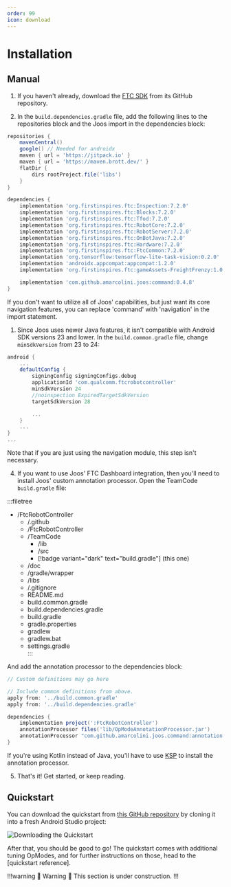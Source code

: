 ```yaml
---
order: 99
icon: download
---
```


# Installation

## Manual

1. If you haven't already, download the [FTC SDK](https://github.com/FIRST-Tech-Challenge/FtcRobotController) from its GitHub repository.

2. In the `build.dependencies.gradle` file, add the following lines to the repositories block and the Joos import in the dependencies block:

```groovy #5-6,25 build.dependencies.gradle
repositories {
    mavenCentral()
    google() // Needed for androidx
    maven { url = 'https://jitpack.io' }
    maven { url = 'https://maven.brott.dev/' }
    flatDir {
        dirs rootProject.file('libs')
    }
}

dependencies {
    implementation 'org.firstinspires.ftc:Inspection:7.2.0'
    implementation 'org.firstinspires.ftc:Blocks:7.2.0'
    implementation 'org.firstinspires.ftc:Tfod:7.2.0'
    implementation 'org.firstinspires.ftc:RobotCore:7.2.0'
    implementation 'org.firstinspires.ftc:RobotServer:7.2.0'
    implementation 'org.firstinspires.ftc:OnBotJava:7.2.0'
    implementation 'org.firstinspires.ftc:Hardware:7.2.0'
    implementation 'org.firstinspires.ftc:FtcCommon:7.2.0'
    implementation 'org.tensorflow:tensorflow-lite-task-vision:0.2.0'
    implementation 'androidx.appcompat:appcompat:1.2.0'
    implementation 'org.firstinspires.ftc:gameAssets-FreightFrenzy:1.0.0'

    implementation 'com.github.amarcolini.joos:command:0.4.8'
}
```
If you don't want to utilize all of Joos' capabilities, but just want its core navigation features, you can replace 'command'
with 'navigation' in the import statement.

1. Since Joos uses newer Java features, it isn't compatible with Android SDK versions 23 and lower. In the `build.common.gradle` file, change `minSdkVersion` from 23 to 24:

```groovy !#6 build.common.gradle
android {
    ...
    defaultConfig {
        signingConfig signingConfigs.debug
        applicationId 'com.qualcomm.ftcrobotcontroller'
        minSdkVersion 24
        //noinspection ExpiredTargetSdkVersion
        targetSdkVersion 28

        ...
    }
    ...
}
...
```

Note that if you are just using the navigation module, this step isn't necessary.

4. If you want to use Joos' FTC Dashboard integration, then you'll need to install Joos' custom annotation processor. Open
the TeamCode `build.gradle` file:

:::filetree 
- /FtcRobotController  
    - /.github  
    - /FtcRobotController   
    - /TeamCode
        - /lib  
        - /src
        - [!badge variant="dark" text="build.gradle"] (this one)
    - /doc  
    - /gradle/wrapper  
    - /libs  
    - /.gitignore  
    - README.md  
    - build.common.gradle  
    - build.dependencies.gradle
    - build.gradle  
    - gradle.properties  
    - gradlew  
    - gradlew.bat  
    - settings.gradle    
:::

And add the annotation processor to the dependencies block:

```groovy !#10
// Custom definitions may go here

// Include common definitions from above.
apply from: '../build.common.gradle'
apply from: '../build.dependencies.gradle'

dependencies {
    implementation project(':FtcRobotController')
    annotationProcessor files('lib/OpModeAnnotationProcessor.jar')
    annotationProcessor "com.github.amarcolini.joos.command:annotation:0.4.8"
}
```

If you're using Kotlin instead of Java, you'll have to use [KSP](https://kotlinlang.org/docs/ksp-overview.html) to install the annotation processor.

5. That's it! Get started, or keep reading.

## Quickstart

You can download the quickstart from [this GitHub repository](https://github.com/amarcolini/joos_quickstart) by cloning it into a fresh Android Studio project:

![Downloading the Quickstart](assets/quickstart_download.gif)

After that, you should be good to go! The quickstart comes with additional tuning OpModes, and for further instructions on those, head to the [quickstart reference].

!!!warning :construction: Warning :construction:
This section is under construction.
!!!
